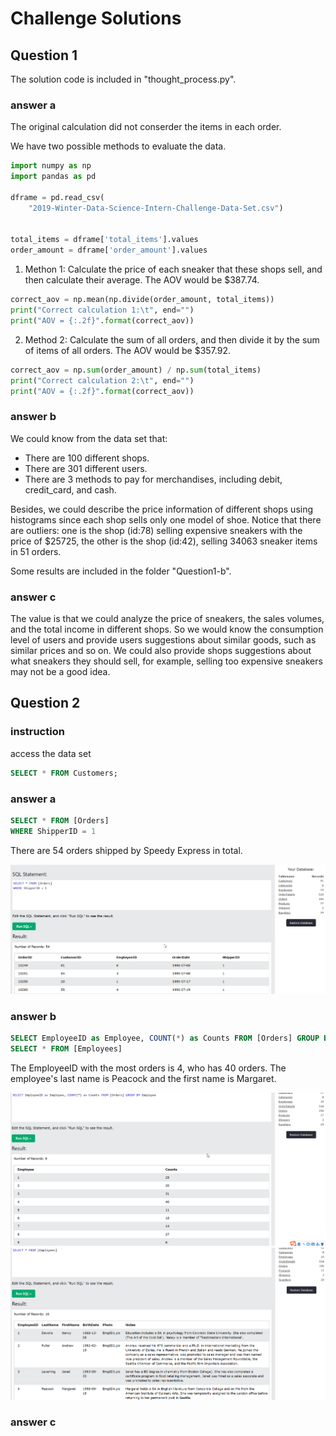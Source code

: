 # Challenge Solutions

## Question 1

The solution code is included in "thought_process.py".

### answer a

The original calculation did not conserder the items in each order.

We have two possible methods to evaluate the data.
```python
import numpy as np
import pandas as pd

dframe = pd.read_csv(
    "2019-Winter-Data-Science-Intern-Challenge-Data-Set.csv")


total_items = dframe['total_items'].values
order_amount = dframe['order_amount'].values
```

1. Methon 1: Calculate the price of each sneaker that these shops sell, and then calculate their average. The AOV would be $387.74.
```python
correct_aov = np.mean(np.divide(order_amount, total_items))
print("Correct calculation 1:\t", end="")
print("AOV = {:.2f}".format(correct_aov))
```
2. Method 2: Calculate the sum of all orders, and then divide it by the sum of items of all orders. The AOV would be $357.92.
```python
correct_aov = np.sum(order_amount) / np.sum(total_items)
print("Correct calculation 2:\t", end="")
print("AOV = {:.2f}".format(correct_aov))
```

### answer b

We could know from the data set that:

- There are 100 different shops.
- There are 301 different users.
- There are 3 methods to pay for merchandises, including debit, credit_card, and cash.

Besides, we could describe the price information of different shops using histograms since each shop sells only one model of shoe. 
Notice that there are outliers: one is the shop (id:78) selling expensive sneakers with the price of $25725, the other is the shop (id:42), selling 34063 sneaker items in 51 orders.

Some results are included in the folder "Question1-b".


### answer c

The value is that we could analyze the price of sneakers, the sales volumes, and the total income in different shops. So we would know the consumption level of users and provide users suggestions about similar goods, such as similar prices and so on. We could also provide shops suggestions about what sneakers they should sell, for example, selling too expensive sneakers may not be a good idea.


## Question 2

### instruction

access the data set
```SQL
SELECT * FROM Customers;
```

### answer a

```SQL
SELECT * FROM [Orders]
WHERE ShipperID = 1
```

There are 54 orders shipped by Speedy Express in total.

![](Question2_answer_a.png)

### answer b

```SQL
SELECT EmployeeID as Employee, COUNT(*) as Counts FROM [Orders] GROUP BY Employee
SELECT * FROM [Employees]
```

The EmployeeID with the most orders is 4, who has 40 orders.
The employee's last name is Peacock and the first name is Margaret.

![](Question2_answer_b1.png)
![](Question2_answer_b2.png)

### answer c

```SQL

```
